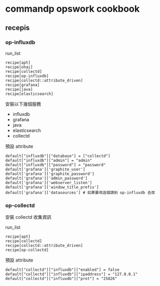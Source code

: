 # commandp opswork cookbook

## recepis

### op-influxdb

run_list

    recipe[apt]
    recipe[ohai]
    recipe[collectd]
    recipe[op-influxdb]
    recipe[collectd::attribute_driven]
    recipe[grafana]
    recipe[java]
    recipe[elasticsearch]

安裝以下幾個服務

* influxdb
* grafana
* java
* elasticsearch
* collectd

預設 attribute

    default["influxdb"]["database"] = ["collectd"]
    default["influxdb"]["admin"] = "admin"
    default["influxdb"]["password"] = "password"
    default['grafana']['graphite_user']
    default['grafana']['graphite_password']
    default['grafana']['admin_password']
    default['grafana']['webserver_listen']
    default['grafana']['window_title_prefix']
    default['grafana']['datasources'] # 如果要改這個請到 op-influxdb 去改

### op-collectd

安裝 collectd 收集資訊

run_list

    recipe[apt]
    recipe[collectd]
    recipe[collectd::attribute_driven]
    recipe[op-collectd]


預設 attribute

    default["collectd"]["influxdb"]["enabled"] = false
    default["collectd"]["influxdb"]["ipaddress"] = "127.0.0.1"
    default["collectd"]["influxdb"]["prot"] = "25826"



